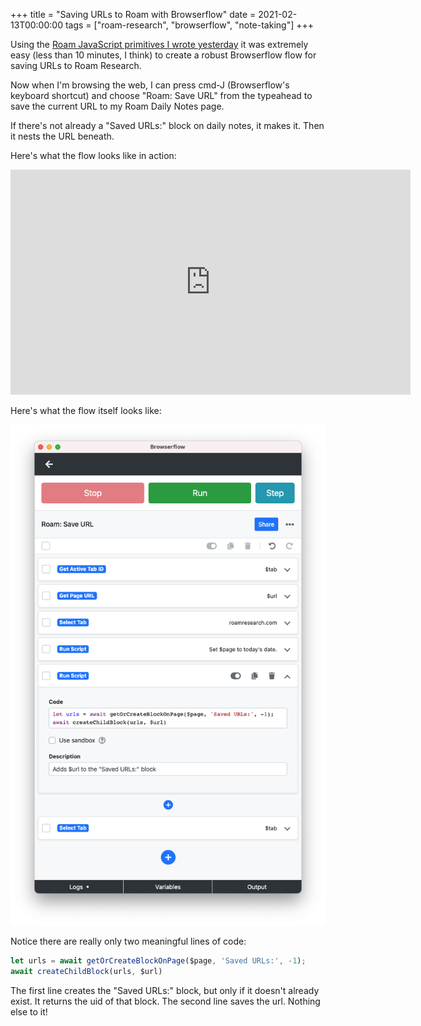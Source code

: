 +++
title = "Saving URLs to Roam with Browserflow"
date = 2021-02-13T00:00:00
tags = ["roam-research", "browserflow", "note-taking"]
+++

Using the [Roam JavaScript primitives I wrote yesterday](/snippets/2021-02-12-javascript-functions-for-inserting-blocks-in-roam/) it was extremely easy (less than 10 minutes, I think) to create a robust Browserflow flow for saving URLs to Roam Research.

Now when I'm browsing the web, I can press cmd-J (Browserflow's keyboard shortcut) and choose "Roam: Save URL" from the typeahead to save the current URL to my Roam Daily Notes page.

If there's not already a "Saved URLs:" block on daily notes, it makes it. Then it nests the URL beneath.

Here's what the flow looks like in action:

<iframe width="640" height="360" src="https://www.youtube.com/embed/ORpBuE4UYSA" frameborder="0" allow="accelerometer; autoplay; clipboard-write; encrypted-media; gyroscope; picture-in-picture" allowfullscreen></iframe>

Here's what the flow itself looks like:

<img src="save-urls-flow.png"/>

Notice there are really only two meaningful lines of code:
```javascript
let urls = await getOrCreateBlockOnPage($page, 'Saved URLs:', -1);
await createChildBlock(urls, $url)
```

The first line creates the "Saved URLs:" block, but only if it doesn't already exist. It returns the uid of that block. The second line saves the url. Nothing else to it!
